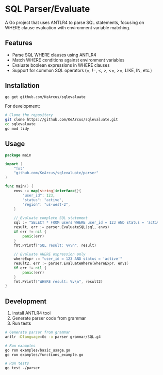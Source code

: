 # SQL Parser/Evaluate

A Go project that uses ANTLR4 to parse SQL statements, focusing on WHERE clause evaluation with environment variable matching.

## Features

- Parse SQL WHERE clauses using ANTLR4
- Match WHERE conditions against environment variables
- Evaluate boolean expressions in WHERE clauses
- Support for common SQL operators (=, !=, <, >, <=, >=, LIKE, IN, etc.)

## Installation

```bash
go get github.com/KeArcus/sqlevaluate
```

For development:
```bash
# Clone the repository
git clone https://github.com/KeArcus/sqlevaluate.git
cd sqlevaluate
go mod tidy
```

## Usage

```go
package main

import (
    "fmt"
    "github.com/KeArcus/sqlevaluate/parser"
)

func main() {
    envs := map[string]interface{}{
        "user_id": 123,
        "status": "active",
        "region": "us-west-2",
    }
    
    // Evaluate complete SQL statement
    sql := "SELECT * FROM users WHERE user_id = 123 AND status = 'active'"
    result, err := parser.EvaluateSQL(sql, envs)
    if err != nil {
        panic(err)
    }
    fmt.Printf("SQL result: %v\n", result)
    
    // Evaluate WHERE expression only
    whereExpr := "user_id = 123 AND status = 'active'"
    result2, err := parser.EvaluateWhere(whereExpr, envs)
    if err != nil {
        panic(err)
    }
    fmt.Printf("WHERE result: %v\n", result2)
}
```

## Development

1. Install ANTLR4 tool
2. Generate parser code from grammar
3. Run tests

```bash
# Generate parser from grammar
antlr -Dlanguage=Go -o parser grammar/SQL.g4

# Run examples
go run examples/basic_usage.go
go run examples/functions_example.go

# Run tests
go test ./parser
```
